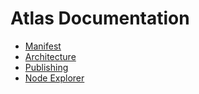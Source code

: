 # Atlas Documentation

- [Manifest](./manifest.md)
- [Architecture](./architecture.md)
- [Publishing](./publishing.md)
- [Node Explorer](./node-explorer.md)
